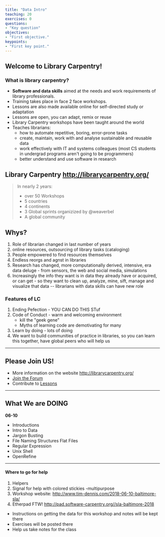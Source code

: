 ```yaml
---
title: "Data Intro"
teaching: 20
exercises: 0
questions:
- "Key question"
objectives:
- "First objective."
keypoints:
- "First key point."
---
```


## Welcome to Library Carpentry!

### What is library carpentry?

* **Software and data skills** aimed at the needs and work requirements of library professionals.
* Training takes place in face 2 face workshops.
* Lessons are also made available online for self-directed study or adaptation
* Lessons are open, you can adapt, remix or reuse
* Library Carpentry workshops have been taught around the world
* Teaches librarians:
  - how to automate repetitive, boring, error-prone tasks
  - create, maintain, work with and analyse sustainable and reusable data
  - work effectively with IT and systems colleagues (most CS students in undergrad programs aren't going to be programmers)
  - better understand and use software in research

## Library Carpentry <http://librarycarpentry.org/>

> In nearly 2 years:
> * over 50 Workshops
> * 5 countries
> * 4 continents
> * 3 Global sprints organizized by @weaverbel
> * A global community

## Whys?

1. Role of librarian changed in last number of years
  1. online resources, outsourcing of library tasks (cataloging)
  2. People empowered to find resources themselves
  3. Endless reorgs and agnst in libraries
1. Research has changed, more computationally derived, intensive, era data deluge - from sensors, the web and social media, simulations
  1. Increasingly the info they want is in data they already have or acquired, or can get - so they want to clean up, analyze, mine, sift, manage and visualize that data -- librarians with data skills can have new role

### Features of LC

1. Ending Pefection - YOU CAN DO THIS STuf
2. Code of Conduct - warm and welcoming environment
    - kill the "geek gene"
    - Myths of learning code are demotivating for many
3. Learn by doing - lots of doing
4. We want to build communities of practice in libraries, so you can learn this together, have global peers who will help us

---
## Please Join US!

* More information on the website <http://librarycarpentry.org/>
* [Join the Forum](https://gitter.im/LibraryCarpentry/Lobby)
* Contribute to [Lessons](https://github.com/librarycarpentry)

---

## What We are DOING

**06-10**
* Introductions
* Intro to Data  
* Jargon Busting
* File Naming Structures Flat Files
* Regular Expression
* Unix Shell
* OpenRefine

---

#### Where to go for help

1. Helpers
2. Signal for help with colored stickies -multipurpose
3. Workshop website: <http://www.tim-dennis.com/2018-06-10-baltimore-sla/>
4. Etherpad FTW! <http://pad.software-carpentry.org//sla-baltimore-2018>
  * Instructions on getting the data for this workshop and notes will be kept there
  * Exercises will be posted there
  * Help us take notes for the class
